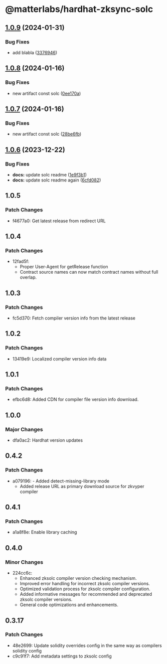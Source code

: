 # @matterlabs/hardhat-zksync-solc

## [1.0.9](https://github.com/kiriyaga/test-worklows/compare/@matterlabs/hardhat-zksync-solc-v1.0.8...@matterlabs/hardhat-zksync-solc-v1.0.9) (2024-01-31)


### Bug Fixes

* add blabla ([3376946](https://github.com/kiriyaga/test-worklows/commit/3376946c021e3dd5cd087a39aa7afd05eb29c04e))

## [1.0.8](https://github.com/kiriyaga/test-worklows/compare/@matterlabs/hardhat-zksync-solc-v1.0.7...@matterlabs/hardhat-zksync-solc-v1.0.8) (2024-01-16)


### Bug Fixes

* new artifact const solc ([0ee170a](https://github.com/kiriyaga/test-worklows/commit/0ee170a8cc2064bc75918661dc4db455d2387c56))

## [1.0.7](https://github.com/kiriyaga/test-worklows/compare/@matterlabs/hardhat-zksync-solc-v1.0.6...@matterlabs/hardhat-zksync-solc-v1.0.7) (2024-01-16)


### Bug Fixes

* new artifact const solc ([28be6fb](https://github.com/kiriyaga/test-worklows/commit/28be6fb6ca24b96bd22e9597e46217a6f1e8f812))

## [1.0.6](https://github.com/kiriyaga/test-worklows/compare/@matterlabs/hardhat-zksync-solc-v1.0.5...@matterlabs/hardhat-zksync-solc-v1.0.6) (2023-12-22)


### Bug Fixes

* **docs:** update solc readme ([1e9f3b1](https://github.com/kiriyaga/test-worklows/commit/1e9f3b12351c340118cca75c73d22a74102dd96e))
* **docs:** update solc readme again ([6cfd082](https://github.com/kiriyaga/test-worklows/commit/6cfd08234115e3b49a79c276b3ec8dffcf49a5b3))

## 1.0.5

### Patch Changes

- f4677a0: Get latest release from redirect URL

## 1.0.4

### Patch Changes

- 12fad5f:
  - Proper User-Agent for getRelease function
  - Contract source names can now match contract names without full overlap.

## 1.0.3

### Patch Changes

- fc5d370: Fetch compiler version info from the latest release

## 1.0.2

### Patch Changes

- 13419e9: Localized compiler version info data

## 1.0.1

### Patch Changes

- efbc6d8: Added CDN for compiler file version info download.

## 1.0.0

### Major Changes

- dfa0ac2: Hardhat version updates

## 0.4.2

### Patch Changes

- a079196: - Added detect-missing-library mode
  - Added release URL as primary download source for zkvyper compiler

## 0.4.1

### Patch Changes

- a1a8f8e: Enable library caching

## 0.4.0

### Minor Changes

- 224cc6c:
  - Enhanced zksolc compiler version checking mechanism.
  - Improved error handling for incorrect zksolc compiler versions.
  - Optimized validation process for zksolc compiler configuration.
  - Added informative messages for recommended and deprecated zksolc compiler versions.
  - General code optimizations and enhancements.

## 0.3.17

### Patch Changes

- 48e2699: Update solidity overrides config in the same way as compilers solidity config
- c9c91f7: Add metadata settings to zksolc config
